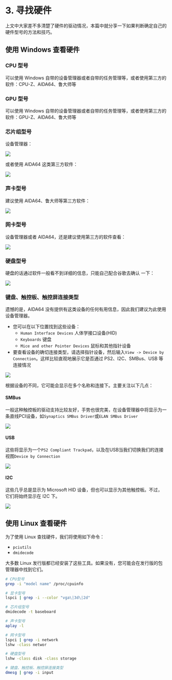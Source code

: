 # 3. 寻找硬件

上文中大家差不多清楚了硬件的驱动情况，本篇中就分享一下如果判断确定自己的硬件型号的方法和技巧。

## 使用 Windows 查看硬件

### CPU 型号

可以使用 Windows 自带的设备管理器或者自带的任务管理等，或者使用第三方的软件：CPU-Z、AIDA64、鲁大师等

### GPU 型号

可以使用 Windows 自带的设备管理器或者自带的任务管理等，或者使用第三方的软件：GPU-Z、AIDA64、鲁大师等

### 芯片组型号

设备管理器：

![](https://image.3001.net/images/20210916/16317473388157.png) 

或者使用 AIDA64 这类第三方软件：

![](https://image.3001.net/images/20210916/16317470304733.png) 

### 声卡型号

建议使用 AIDA64、鲁大师等第三方软件：

![](https://image.3001.net/images/20210916/16317473047255.png) 

### 网卡型号

设备管理器或者 AIDA64，还是建议使用第三方的软件查看：

![](https://image.3001.net/images/20210916/16317472872822.png) 

### 硬盘型号

硬盘的话通过软件一般看不到详细的信息，只能自己配合谷歌去确认 一下：

![](https://image.3001.net/images/20210916/16317472676295.png) 

### 键盘、触控板、触控屏连接类型

遗憾的是，AIDA64 没有提供有这类设备的任何有用信息，因此我们建议为此使用设备管理器。

- 您可以在以下位置找到这些设备：
  - `Human Interface Devices` 人体学接口设备(HID) 
  - `Keyboards` 键盘
  - `Mice and other Pointer Devices` 鼠标和其他指针设备
- 要查看设备的确切连接类型，请选择指针设备，然后输入`View -> Device by Connection`。这样比较直观地展示它是否通过 PS2、I2C、SMBus、USB 等连接情况

![](https://image.3001.net/images/20210916/16317475714983.png) 

根据设备的不同，它可能会显示在多个名称和连接下。主要关注以下几点：

#### SMBus

一般这种触控板的驱动支持比较友好，手势也很完美，在设备管理器中将显示为一条直线PCI设备，如`Synaptics SMBus Driver`或`ELAN SMBus Driver`

![](https://image.3001.net/images/20210916/16317476815770.png) 

#### USB

这些将显示为一个`PS2 Compliant Trackpad`，以及在USB当我们切换我们的连接视图`Device by Connection`

![](https://image.3001.net/images/20210916/16317477867708.png) 

#### I2C

这些几乎总是显示为 Microsoft HID 设备，但也可以显示为其他触控板。不过，它们将始终显示在 I2C 下。

![](https://image.3001.net/images/20210916/16317478271178.png) 

## 使用 Linux 查看硬件

为了使用 Linux 查找硬件，我们将使用如下命令：

- `pciutils`
- `dmidecode`

大多数 Linux 发行版都已经安装了这些工具。如果没有，您可能会在发行版的包管理器中找到它们。

```bash
# CPU型号
grep -i "model name" /proc/cpuinfo

# 显卡型号
lspci | grep -i --color "vga\|3d\|2d"

# 芯片组型号
dmidecode -t baseboard

# 声卡型号
aplay -l

# 网卡型号
lspci | grep -i network
lshw -class networ

# 硬盘型号
lshw -class disk -class storage

# 键盘、触控板、触控屏连接类型
dmesg | grep -i input
```

